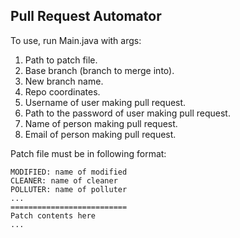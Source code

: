 ## Pull Request Automator

To use, run Main.java with args:

1. Path to patch file.
2. Base branch (branch to merge into).
3. New branch name.
4. Repo coordinates.
5. Username of user making pull request.
6. Path to the password of user making pull request.
7. Name of person making pull request.
8. Email of person making pull request.

Patch file must be in following format:

```STATUS: status of patch
MODIFIED: name of modified
CLEANER: name of cleaner
POLLUTER: name of polluter
...
==========================
Patch contents here
...
```